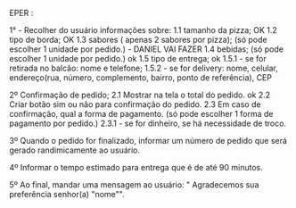 EPER : 

1° - Recolher do usuário informações sobre:
    1.1 tamanho da pizza; OK
    1.2 tipo de borda;  OK
    1.3 sabores ( apenas 2 sabores por pizza); (só pode escolher 1 unidade por pedido.)  - DANIEL VAI FAZER
    1.4 bebidas; (só pode escolher 1 unidade por pedido.) ok
    1.5 tipo de entrega; ok
        1.5.1 - se for retirada no balcão: nome e telefone;
        1.5.2 - se for delivery: nome, celular, endereço(rua, número, complemento, bairro, ponto de referência), CEP

2º Confirmação de pedido;
    2.1 Mostrar na tela o total do pedido. ok
    2.2 Criar botão sim ou não para confirmação do pedido.
    2.3 Em caso de confirmação, qual a forma de pagamento. (só pode escolher 1 forma de pagamento por pedido.)
        2.3.1 - se for dinheiro, se há necessidade de troco.

3º Quando o pedido for finalizado, informar um número de pedido que será gerado randimicamente ao usuário.

4º Informar o tempo estimado para entrega que é de até 90 minutos. 

5º Ao final, mandar uma mensagem ao usuário: " Agradecemos sua preferência senhor(a) "nome"". 
